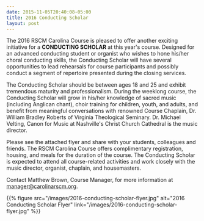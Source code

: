```yaml
---
date: 2015-11-05T20:40:08-05:00
title: 2016 Conducting Scholar
layout: post
---
```


The 2016 RSCM Carolina Course is pleased to offer another exciting initiative
for a **CONDUCTING SCHOLAR** at this year's course. Designed for an advanced
conducting student or organist who wishes to hone his/her choral conducting
skills, the Conducting Scholar will have several opportunities to lead
rehearsals for course participants and possibly conduct a segment of repertoire
presented during the closing services.

<!--more-->

The Conducting Scholar should be between ages 18 and 25 and exhibit tremendous
maturity and professionalism. During the weeklong course, the Conducting
Scholar will grow in his/her knowledge of sacred music (including Anglican
chant), choir training for children, youth, and adults, and benefit from
meaningful conversations with renowned Course Chaplain, Dr. William Bradley
Roberts of Virginia Theological Seminary. Dr. Michael Velting, Canon for Music
at Nashville's Christ Church Cathedral is the music director.

Please see the attached flyer and share with your students, colleagues and
friends. The RSCM Carolina Course offers complimentary registration, housing,
and meals for the duration of the course. The Conducting Scholar is expected to
attend all course-related activities and work closely with the music director,
organist, chaplain, and housemasters.

Contact Matthew Brown, Course Manager, for more information at
<a href="mailto:manager@carolinarscm.org">manager@carolinarscm.org</a>.

{{% figure src="/images/2016-conducting-scholar-flyer.jpg" alt="2016 Conducting Scholar Flyer" link="/images/2016-conducting-scholar-flyer.jpg" %}}

